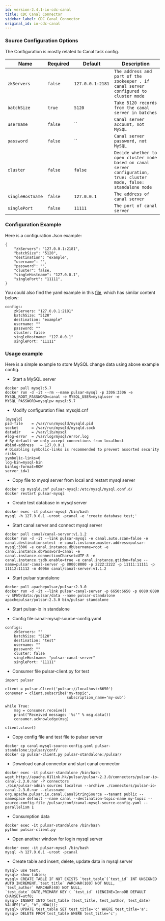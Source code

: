 ```yaml
---
id: version-2.4.1-io-cdc-canal
title: CDC Canal Connector
sidebar_label: CDC Canal Connector
original_id: io-cdc-canal
---
```


### Source Configuration Options

The Configuration is mostly related to Canal task config.

| Name | Required | Default | Description |
|------|----------|---------|-------------|
| `zkServers` | `false` | `127.0.0.1:2181` | `The address and port of the zookeeper . if canal server configured to cluster mode` |
| `batchSize` | `true` | `5120` | `Take 5120 records from the canal server in batches` |
| `username` | `false` | `` | `Canal server account, not MySQL` |
| `password` | `false` | `` | `Canal server password, not MySQL` |
| `cluster` | `false` | `false` | `Decide whether to open cluster mode based on canal server configuration, true: cluster mode, false: standalone mode` |
| `singleHostname` | `false` | `127.0.0.1` | `The address of canal server` |
| `singlePort` | `false` | `11111` | `The port of canal server` |


### Configuration Example

Here is a configuration Json example:

```$json
{
    "zkServers": "127.0.0.1:2181",
    "batchSize": "5120",
    "destination": "example",
    "username": "",
    "password": "",
    "cluster": false,
    "singleHostname": "127.0.0.1",
    "singlePort": "11111",
}
```
You could also find the yaml example in this [file](https://github.com/apache/pulsar/blob/master/pulsar-io/canal/src/main/resources/canal-mysql-source-config.yaml), which has similar content below:

```$yaml
configs:
    zkServers: "127.0.0.1:2181"
    batchSize: "5120"
    destination: "example"
    username: ""
    password: ""
    cluster: false
    singleHostname: "127.0.0.1"
    singlePort: "11111"
```

### Usage example

Here is a simple example to store MySQL change data using above example config.

- Start a MySQL server

```$bash
docker pull mysql:5.7
docker run -d -it --rm --name pulsar-mysql -p 3306:3306 -e MYSQL_ROOT_PASSWORD=canal -e MYSQL_USER=mysqluser -e MYSQL_PASSWORD=mysqlpw mysql:5.7
```
- Modify configuration files mysqld.cnf

```
[mysqld]
pid-file    = /var/run/mysqld/mysqld.pid
socket      = /var/run/mysqld/mysqld.sock
datadir     = /var/lib/mysql
#log-error  = /var/log/mysql/error.log
# By default we only accept connections from localhost
#bind-address   = 127.0.0.1
# Disabling symbolic-links is recommended to prevent assorted security risks
symbolic-links=0
log-bin=mysql-bin
binlog-format=ROW
server_id=1
```

- Copy file to mysql server from local and restart mysql server
```$bash
docker cp mysqld.cnf pulsar-mysql:/etc/mysql/mysql.conf.d/
docker restart pulsar-mysql
```

- Create test database in mysql server
```$bash
docker exec -it pulsar-mysql /bin/bash
mysql -h 127.0.0.1 -uroot -pcanal -e 'create database test;'
```

- Start canal server and connect mysql server

```
docker pull canal/canal-server:v1.1.2
docker run -d -it --link pulsar-mysql -e canal.auto.scan=false -e canal.destinations=test -e canal.instance.master.address=pulsar-mysql:3306 -e canal.instance.dbUsername=root -e canal.instance.dbPassword=canal -e canal.instance.connectionCharset=UTF-8 -e canal.instance.tsdb.enable=true -e canal.instance.gtidon=false --name=pulsar-canal-server -p 8000:8000 -p 2222:2222 -p 11111:11111 -p 11112:11112 -m 4096m canal/canal-server:v1.1.2
```

- Start pulsar standalone

```$bash
docker pull apachepulsar/pulsar:2.3.0
docker run -d -it --link pulsar-canal-server -p 6650:6650 -p 8080:8080 -v $PWD/data:/pulsar/data --name pulsar-standalone apachepulsar/pulsar:2.3.0 bin/pulsar standalone
```

- Start pulsar-io in standalone

- Config file canal-mysql-source-config.yaml

```$yaml
configs:
    zkServers: ""
    batchSize: "5120"
    destination: "test"
    username: ""
    password: ""
    cluster: false
    singleHostname: "pulsar-canal-server"
    singlePort: "11111"
```
- Consumer file pulsar-client.py for test
```
import pulsar

client = pulsar.Client('pulsar://localhost:6650')
consumer = client.subscribe('my-topic',
                            subscription_name='my-sub')

while True:
    msg = consumer.receive()
    print("Received message: '%s'" % msg.data())
    consumer.acknowledge(msg)

client.close()
```

- Copy config file and test file to pulsar server

```$bash
docker cp canal-mysql-source-config.yaml pulsar-standalone:/pulsar/conf/
docker cp pulsar-client.py pulsar-standalone:/pulsar/
```

- Download canal connector and start canal connector
```$bash
docker exec -it pulsar-standalone /bin/bash
wget http://apache.01link.hk/pulsar/pulsar-2.3.0/connectors/pulsar-io-canal-2.3.0.nar -P connectors
./bin/pulsar-admin sources localrun --archive ./connectors/pulsar-io-canal-2.3.0.nar --classname org.apache.pulsar.io.canal.CanalStringSource --tenant public --namespace default --name canal --destination-topic-name my-topic --source-config-file /pulsar/conf/canal-mysql-source-config.yaml --parallelism 1
```

- Consumption data 

```$bash
docker exec -it pulsar-standalone /bin/bash
python pulsar-client.py
```

- Open another window for login mysql server

```$bash
docker exec -it pulsar-mysql /bin/bash
mysql -h 127.0.0.1 -uroot -pcanal
```
- Create table and insert, delete, update data in mysql server
```
mysql> use test;
mysql> show tables;
mysql> CREATE TABLE IF NOT EXISTS `test_table`(`test_id` INT UNSIGNED AUTO_INCREMENT,`test_title` VARCHAR(100) NOT NULL,
`test_author` VARCHAR(40) NOT NULL,
`test_date` DATE,PRIMARY KEY ( `test_id` ))ENGINE=InnoDB DEFAULT CHARSET=utf8;
mysql> INSERT INTO test_table (test_title, test_author, test_date) VALUES("a", "b", NOW());
mysql> UPDATE test_table SET test_title='c' WHERE test_title='a';
mysql> DELETE FROM test_table WHERE test_title='c';
```

